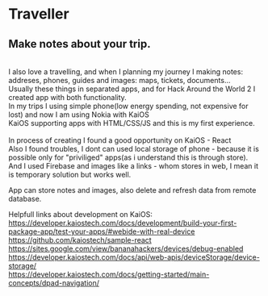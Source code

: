 <h1>Traveller</h1>
<h2>Make notes about your trip.</h2><br>
I also love a travelling, and when I planning my journey I making notes: addreses, phones, guides and images: maps, tickets, documents...<br>
Usually these things in separated apps, and for Hack Around the World 2 I created app with both functionality.<br>
In my trips I using simple phone(low energy spending, not expensive for lost) and now I am using Nokia with KaiOS<br>
KaiOS supporting apps with HTML/CSS/JS and this is my first experience.<br>
<br>
In process of creating I found a good opportunity on KaiOS - React<br>
Also I found troubles, I dont can used local storage of phone - because it is possible only for "priviliged" apps(as i understand this is through store). And I used Firebase and images like a links - whom stores in web, I mean it is temporary solution but works well.<br>

App can store notes and images, also delete and refresh data from remote database.<br>

Helpfull links about development on KaiOS:<br>
https://developer.kaiostech.com/docs/development/build-your-first-package-app/test-your-apps/#webide-with-real-device<br>
https://github.com/kaiostech/sample-react<br>
https://sites.google.com/view/bananahackers/devices/debug-enabled<br>
https://developer.kaiostech.com/docs/api/web-apis/deviceStorage/device-storage/<br>
https://developer.kaiostech.com/docs/getting-started/main-concepts/dpad-navigation/<br>



